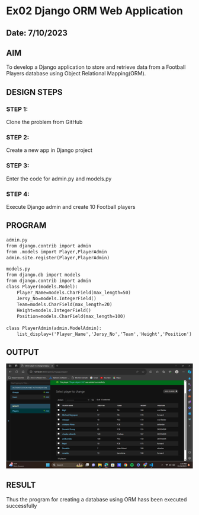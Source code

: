 # Ex02 Django ORM Web Application
## Date: 7/10/2023

## AIM
To develop a Django application to store and retrieve data from a Football Players database using Object Relational Mapping(ORM).

## DESIGN STEPS

### STEP 1:
Clone the problem from GitHub

### STEP 2:
Create a new app in Django project

### STEP 3:
Enter the code for admin.py and models.py

### STEP 4:
Execute Django admin and create 10 Football players

## PROGRAM
```
admin.py
from django.contrib import admin
from .models import Player,PlayerAdmin
admin.site.register(Player,PlayerAdmin)
```
```
models.py
from django.db import models
from django.contrib import admin
class Player(models.Model):
    Player_Name=models.CharField(max_length=50)
    Jersy_No=models.IntegerField()
    Team=models.CharField(max_length=20)
    Height=models.IntegerField()
    Position=models.CharField(max_length=100)

class PlayerAdmin(admin.ModelAdmin):
    list_display=('Player_Name','Jersy_No','Team','Height','Position')
```

## OUTPUT
![Alt text](<Screenshot (9).png>)



## RESULT
Thus the program for creating a database using ORM hass been executed successfully
